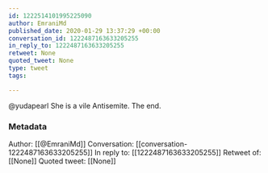 ```yaml
---
id: 1222514101995225090
author: EmraniMd
published_date: 2020-01-29 13:37:29 +00:00
conversation_id: 1222487163633205255
in_reply_to: 1222487163633205255
retweet: None
quoted_tweet: None
type: tweet
tags:

---
```


@yudapearl She is a vile Antisemite.
The end.

### Metadata

Author: [[@EmraniMd]]
Conversation: [[conversation-1222487163633205255]]
In reply to: [[1222487163633205255]]
Retweet of: [[None]]
Quoted tweet: [[None]]
